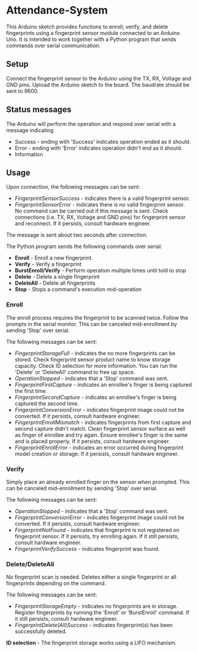 # Attendance-System

This Arduino sketch provides functions to enroll, verify, and delete fingerprints using a fingerprint sensor module connected to an Arduino Uno. It is intended to work together with a Python program that sends commands over serial communication.

## Setup

Connect the fingerprint sensor to the Arduino using the TX, RX, Voltage and GND pins.
Upload the Arduino sketch to the board.
The baudrate should be sent to 9600.

## Status messages

The Arduino will perform the operation and respond over serial with a message indicating

- Success - ending with 'Success' indicates operation ended as it should.
- Error - ending with 'Error' indicates operation didn't end as it should.
- Information

## Usage

Upon connection, the following messages can be sent:
- _FingerprintSensorSuccess_ - indicates there is a valid fingerprint sensor.
- _FingerprintSensorError_ - indicates there is no valid fingerprint sensor. No command can be carried out if this message is sent. Check connections (i.e. TX, RX, Voltage and GND pins) for fingerprint sensor and reconnect. If it persists, consult hardware engineer.

The message is sent about two seconds after connection.

The Python program sends the following commands over serial:

- **Enroll** - Enroll a new fingerprint.
- **Verify** - Verify a fingerprint
- **BurstEnroll/Verify** - Perform operation multiple times until told to stop
- **Delete** - Delete a single fingerprint
- **DeleteAll** - Delete all fingerprints
- **Stop** - Stops a command's execution mid-operation

### Enroll

The enroll process requires the fingerprint to be scanned twice. Follow the prompts in the serial monitor.
This can be canceled mid-enrollment by sending 'Stop' over serial.

The following messages can be sent:

- _FingerprintStorageFull_ - indicates the no more fingerprints can be stored. Check fingerprint sensor product name to know storage capacity. Check ID selection for more information. You can run the 'Delete' or 'DeleteAll' command to free up space.
- _OperationStopped_ - indicates that a 'Stop' command was sent.
- _FingerprintFirstCapture_ - indicates an enrollee's finger is being captured the first time.
- _FingerprintSecondCapture_ - indicates an enrollee's finger is being captured the second time.
- _FingerprintConversionError_ - indicates fingerprint image could not be converted. If it persists, consult hardware engineer.
- _FingerprintEnrollMismatch_ - indicates fingerprints from first capture and second capture didn't match. Clean fingerprint sensor surface as well as finger of enrollee and try again. Ensure enrollee's finger is the same and is placed properly. If it persists, consult hardware engineer.
- _FingerprintEnrollError_ - indicates an error occurred during fingerprint model creation or storage. If it persists, consult hardware engineer.

### Verify

Simply place an already enrolled finger on the sensor when prompted.
This can be canceled mid-enrollment by sending 'Stop' over serial.

The following messages can be sent:

- _OperationStopped_ - indicates that a 'Stop' command was sent.
- _FingerprintConversionError_ - indicates fingerprint image could not be converted. If it persists, consult hardware engineer.
- _FingerprintNotFound_ - indicates that fingerprint is not registered on fingerprint sensor. If it persists, try enrolling again. If it still persists, consult hardware engineer.
- _FingerprintVerifySuccess_ - indicates fingerprint was found.

### Delete/DeleteAll

No fingerprint scan is needed. Deletes either a single fingerprint or all fingerprints depending on the command.

The following messages can be sent:

- _FingerprintStorageEmpty_ - indicates no fingerprints are in storage. Register fingerprints by running the 'Enroll' or 'BurstEnroll' command. If it still persists, consult hardware engineer.
- _FingerprintDelete(All)Success_ - indicates fingerprint(s) has been successfully deleted.

**ID selection** - The fingerprint storage works using a LIFO mechanism.
